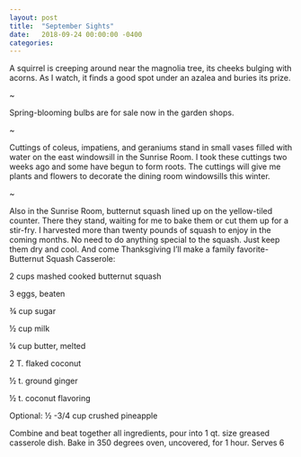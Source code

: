 ```yaml
---
layout: post
title:  "September Sights"
date:   2018-09-24 00:00:00 -0400
categories:
---
```

A squirrel is creeping around near the magnolia tree, its cheeks bulging with acorns. As I watch, it finds a good spot under an azalea and buries its prize.

~

Spring-blooming bulbs are for sale now in the garden shops.

~

Cuttings of coleus, impatiens, and geraniums stand in small vases filled with water on the east windowsill in the Sunrise Room. I took these cuttings two weeks ago and some have begun to form roots. The cuttings will give me plants and flowers to decorate the dining room windowsills this winter.

~

Also in the Sunrise Room, butternut squash lined up on the yellow-tiled counter. There they stand, waiting for me to bake them or cut them up for a stir-fry. I harvested more than twenty pounds of squash to enjoy in the coming months. No need to do anything special to the squash. Just keep them dry and cool. And come Thanksgiving I’ll make a family favorite- Butternut Squash Casserole:

2 cups mashed cooked butternut squash

3 eggs, beaten

¾ cup sugar

½ cup milk

¼ cup butter, melted

2 T. flaked coconut

½ t. ground ginger

½ t. coconut flavoring

Optional: ½ -3/4 cup crushed pineapple

Combine and beat together all ingredients, pour into 1 qt. size greased casserole dish. Bake in 350 degrees oven, uncovered, for 1 hour. Serves 6